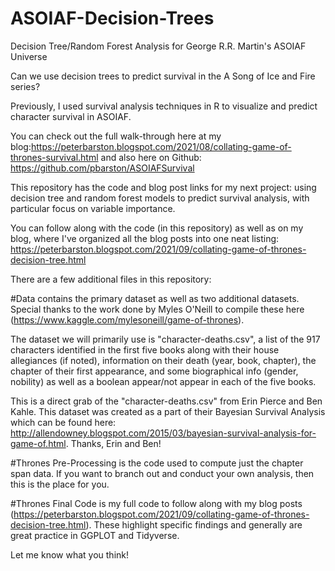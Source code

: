 # ASOIAF-Decision-Trees

Decision Tree/Random Forest Analysis for George R.R. Martin's ASOIAF Universe

Can we use decision trees to predict survival in the A Song of Ice and Fire series? 

Previously, I used survival analysis techniques in R to visualize and predict character survival in ASOIAF.

You can check out the full walk-through here at my blog:https://peterbarston.blogspot.com/2021/08/collating-game-of-thrones-survival.html and also here on Github: https://github.com/pbarston/ASOIAFSurvival

This repository has the code and blog post links for my next project: using decision tree and random forest models to predict survival analysis, with particular focus on variable importance. 

You can follow along with the code (in this repository) as well as on my blog, where I've organized all the blog posts into one neat listing: https://peterbarston.blogspot.com/2021/09/collating-game-of-thrones-decision-tree.html

There are a few additional files in this repository:

#Data contains the primary dataset as well as two additional datasets. Special thanks to the work done by Myles O'Neill to compile these here (https://www.kaggle.com/mylesoneill/game-of-thrones).

The dataset we will primarily use is "character-deaths.csv", a list of the 917 characters identified in the first five books along with their house allegiances (if noted), information on their death (year, book, chapter), the chapter of their first appearance, and some biographical info (gender, nobility) as well as a boolean appear/not appear in each of the five books.

This is a direct grab of the "character-deaths.csv" from Erin Pierce and Ben Kahle. This dataset was created as a part of their Bayesian Survival Analysis which can be found here: http://allendowney.blogspot.com/2015/03/bayesian-survival-analysis-for-game-of.html. Thanks, Erin and Ben!

#Thrones Pre-Processing is the code used to compute just the chapter span data. If you want to branch out and conduct your own analysis, then this is the place for you.

#Thrones Final Code is my full code to follow along with my blog posts (https://peterbarston.blogspot.com/2021/09/collating-game-of-thrones-decision-tree.html). These highlight specific findings and generally are great practice in GGPLOT and Tidyverse.

Let me know what you think! 
